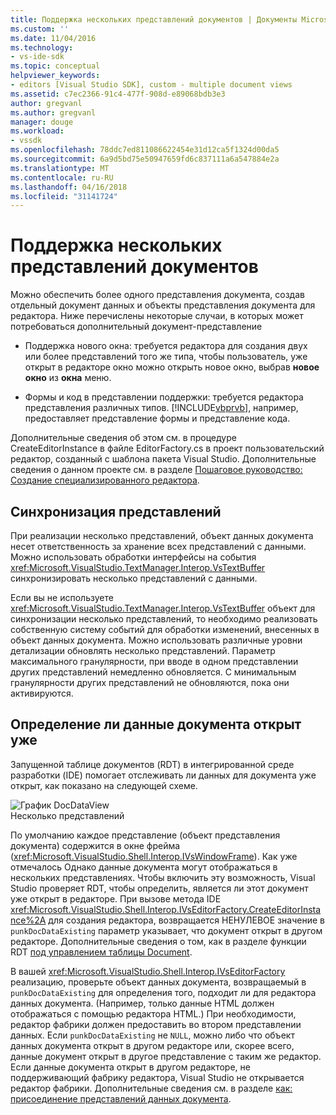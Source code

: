 ```yaml
---
title: Поддержка нескольких представлений документов | Документы Microsoft
ms.custom: ''
ms.date: 11/04/2016
ms.technology:
- vs-ide-sdk
ms.topic: conceptual
helpviewer_keywords:
- editors [Visual Studio SDK], custom - multiple document views
ms.assetid: c7ec2366-91c4-477f-908d-e89068bdb3e3
author: gregvanl
ms.author: gregvanl
manager: douge
ms.workload:
- vssdk
ms.openlocfilehash: 78ddc7ed811086622454e31d12ca5f1324d00da5
ms.sourcegitcommit: 6a9d5bd75e50947659fd6c837111a6a547884e2a
ms.translationtype: MT
ms.contentlocale: ru-RU
ms.lasthandoff: 04/16/2018
ms.locfileid: "31141724"
---
```

# <a name="supporting-multiple-document-views"></a>Поддержка нескольких представлений документов
Можно обеспечить более одного представления документа, создав отдельный документ данных и объекты представления документа для редактора. Ниже перечислены некоторые случаи, в которых может потребоваться дополнительный документ-представление  
  
-   Поддержка нового окна: требуется редактора для создания двух или более представлений того же типа, чтобы пользователь, уже открыт в редакторе окно можно открыть новое окно, выбрав **новое окно** из **окна** меню.  
  
-   Формы и код в представлении поддержки: требуется редактора представления различных типов. [!INCLUDE[vbprvb](../code-quality/includes/vbprvb_md.md)], например, предоставляет представление формы и представление кода.  
  
 Дополнительные сведения об этом см. в процедуре CreateEditorInstance в файле EditorFactory.cs в проект пользовательский редактор, созданный с шаблона пакета Visual Studio. Дополнительные сведения о данном проекте см. в разделе [Пошаговое руководство: Создание специализированного редактора](../extensibility/walkthrough-creating-a-custom-editor.md).  
  
## <a name="synchronizing-views"></a>Синхронизация представлений  
 При реализации несколько представлений, объект данных документа несет ответственность за хранение всех представлений с данными. Можно использовать обработки интерфейсы на события <xref:Microsoft.VisualStudio.TextManager.Interop.VsTextBuffer> синхронизировать несколько представлений с данными.  
  
 Если вы не используете <xref:Microsoft.VisualStudio.TextManager.Interop.VsTextBuffer> объект для синхронизации несколько представлений, то необходимо реализовать собственную систему событий для обработки изменений, внесенных в объект данных документа. Можно использовать различные уровни детализации обновлять несколько представлений. Параметр максимального гранулярности, при вводе в одном представлении других представлений немедленно обновляется. С минимальным гранулярности других представлений не обновляются, пока они активируются.  
  
## <a name="determining-whether-document-data-is-already-open"></a>Определение ли данные документа открыт уже  
 Запущенной таблице документов (RDT) в интегрированной среде разработки (IDE) помогает отслеживать ли данных для документа уже открыт, как показано на следующей схеме.  
  
 ![График DocDataView](../extensibility/media/docdataview.gif "Docdataview")  
Несколько представлений  
  
 По умолчанию каждое представление (объект представления документа) содержится в окне фрейма (<xref:Microsoft.VisualStudio.Shell.Interop.IVsWindowFrame>). Как уже отмечалось Однако данные документа могут отображаться в нескольких представлениях. Чтобы включить эту возможность, Visual Studio проверяет RDT, чтобы определить, является ли этот документ уже открыт в редакторе. При вызове метода IDE <xref:Microsoft.VisualStudio.Shell.Interop.IVsEditorFactory.CreateEditorInstance%2A> для создания редактора, возвращается НЕНУЛЕВОЕ значение в `punkDocDataExisting` параметр указывает, что документ открыт в другом редакторе. Дополнительные сведения о том, как в разделе функции RDT [под управлением таблицы Document](../extensibility/internals/running-document-table.md).  
  
 В вашей <xref:Microsoft.VisualStudio.Shell.Interop.IVsEditorFactory> реализацию, проверьте объект данных документа, возвращаемый в `punkDocDataExisting` для определения того, подходит ли для редактора данных документа. (Например, только данные HTML должен отображаться с помощью редактора HTML.) При необходимости, редактор фабрики должен предоставить во втором представлении данных. Если `punkDocDataExisting` не `NULL`, можно либо что объект данных документа открыт в другом редакторе или, скорее всего, данные документ открыт в другое представление с таким же редактор. Если данные документа открыт в другом редакторе, не поддерживающий фабрику редактора, Visual Studio не открывается редактор фабрики. Дополнительные сведения см. в разделе [как: присоединение представлений данных документа](../extensibility/how-to-attach-views-to-document-data.md).